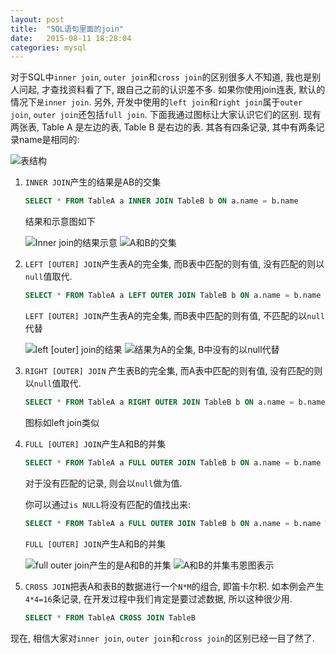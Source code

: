 ```yaml
---
layout: post
title:  "SQL语句里面的join"
date:   2015-08-11 18:28:04
categories: mysql
---
```


对于SQL中`inner join`, `outer join`和`cross join`的区别很多人不知道, 我也是别人问起, 才查找资料看了下, 跟自己之前的认识差不多.
如果你使用join连表, 默认的情况下`是inner join`. 另外, 开发中使用的`left join`和`right join`属于`outer join`, `outer join`还包括`full join`.
下面我通过图标让大家认识它们的区别. 现有两张表, Table A 是左边的表, Table B 是右边的表. 其各有四条记录, 其中有两条记录name是相同的:

![](http://7xl1j2.com1.z0.glb.clouddn.com/table-a-and-b.png "表结构")

1. `INNER JOIN`产生的结果是AB的交集

    ```sql
    SELECT * FROM TableA a INNER JOIN TableB b ON a.name = b.name
    ```

    结果和示意图如下

    ![](http://7xl1j2.com1.z0.glb.clouddn.com/result-innor-join.png "Inner join的结果示意") 
    ![](http://7xl1j2.com1.z0.glb.clouddn.com/inner-a-and-b-set.png "A和B的交集")

2. `LEFT [OUTER] JOIN`产生表A的完全集, 而B表中匹配的则有值, 没有匹配的则以`null`值取代.

    ```sql
    SELECT * FROM TableA a LEFT OUTER JOIN TableB b ON a.name = b.name
    ```

    `LEFT [OUTER] JOIN`产生表A的完全集, 而B表中匹配的则有值, 不匹配的以`null`代替

    ![](http://7xl1j2.com1.z0.glb.clouddn.com/result-left-outer-join.png "left [outer] join的结果") 
    ![](http://7xl1j2.com1.z0.glb.clouddn.com/left-outer-join-set.png "结果为A的全集, B中没有的以null代替")

3. `RIGHT [OUTER] JOIN` 产生表B的完全集, 而A表中匹配的则有值, 没有匹配的则以`null`值取代.

    ```sql
    SELECT * FROM TableA a RIGHT OUTER JOIN TableB b ON a.name = b.name
    ```

    图标如left join类似

4. `FULL [OUTER] JOIN`产生A和B的并集

    ```sql
    SELECT * FROM TableA a FULL OUTER JOIN TableB b ON a.name = b.name
    ```

    对于没有匹配的记录, 则会以`null`做为值.

    你可以通过`is NULL`将没有匹配的值找出来:

    ```sql
    SELECT * FROM TableA a FULL OUTER JOIN TableB b ON a.name = b.name WHERE a.id IS null OR b.id IS null;
    ```

    `FULL [OUTER] JOIN`产生A和B的并集
    
    ![](http://7xl1j2.com1.z0.glb.clouddn.com/result-full-outer-join.png "full outer join产生的是A和B的并集")
    ![](http://7xl1j2.com1.z0.glb.clouddn.com/full-outer-a-and-b-set.png "A和B的并集韦恩图表示")

5. `CROSS JOIN`把表A和表B的数据进行一个`N*M`的组合, 即笛卡尔积. 如本例会产生`4*4=16`条记录, 在开发过程中我们肯定是要过滤数据, 所以这种很少用.

    ```sql
    SELECT * FROM TableA CROSS JOIN TableB
    ```

现在, 相信大家对`inner join`, `outer join`和`cross join`的区别已经一目了然了.